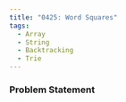 ```yaml
---
title: "0425: Word Squares"
tags:
  - Array
  - String
  - Backtracking
  - Trie
---
```

### Problem Statement

